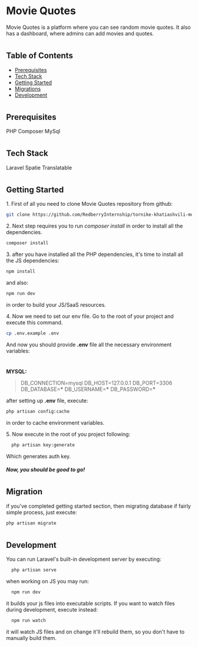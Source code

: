 # Movie Quotes

Movie Quotes is a platform where you can see random movie quotes.
It also has a dashboard, where admins can add movies and quotes.

#

## Table of Contents

-   [Prerequisites](#prerequisites)
-   [Tech Stack](#tech-stack)
-   [Getting Started](#getting-started)
-   [Migrations](#migration)
-   [Development](#development)

#

## Prerequisites

PHP
Composer
MySql

#

## Tech Stack

Laravel
Spatie Translatable

#

## Getting Started

1\. First of all you need to clone Movie Quotes repository from github:

```sh
git clone https://github.com/RedberryInternship/tornike-khatiashvili-movie-quotes.git
```

2\. Next step requires you to run _composer install_ in order to install all the dependencies.

```sh
composer install
```

3\. after you have installed all the PHP dependencies, it's time to install all the JS dependencies:

```sh
npm install
```

and also:

```sh
npm run dev
```

in order to build your JS/SaaS resources.

4\. Now we need to set our env file. Go to the root of your project and execute this command.

```sh
cp .env.example .env
```

And now you should provide **.env** file all the necessary environment variables:

#

**MYSQL:**

> DB_CONNECTION=mysql
> DB_HOST=127.0.0.1
> DB_PORT=3306
> DB_DATABASE=**\***
> DB_USERNAME=**\***
> DB_PASSWORD=**\***

after setting up **.env** file, execute:

```sh
php artisan config:cache
```

in order to cache environment variables.

5\. Now execute in the root of you project following:

```sh
  php artisan key:generate
```

Which generates auth key.

##### Now, you should be good to go!

#

## Migration

if you've completed getting started section, then migrating database if fairly simple process, just execute:

```sh
php artisan migrate
```

#

## Development

You can run Laravel's built-in development server by executing:

```sh
  php artisan serve
```

when working on JS you may run:

```sh
  npm run dev
```

it builds your js files into executable scripts.
If you want to watch files during development, execute instead:

```sh
  npm run watch
```

it will watch JS files and on change it'll rebuild them, so you don't have to manually build them.
